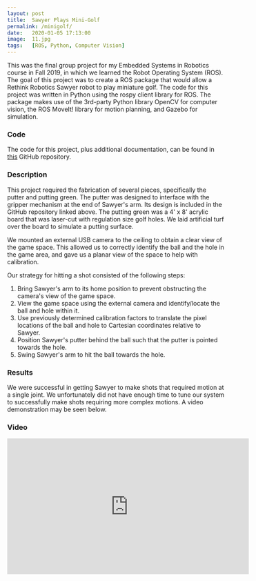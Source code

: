 ```yaml
---
layout: post
title:  Sawyer Plays Mini-Golf
permalink: /minigolf/
date:   2020-01-05 17:13:00
image:  11.jpg
tags:   [ROS, Python, Computer Vision]
---
```

This was the final group project for my Embedded Systems in Robotics course in Fall 2019, in which we learned the Robot Operating System (ROS). The goal of this project was to create a ROS package that would allow a Rethink Robotics Sawyer robot to play miniature golf. The code for this project was written in Python using the rospy client library for ROS. The package makes use of the 3rd-party Python library OpenCV for computer vision, the ROS MoveIt! library for motion planning, and Gazebo for simulation.

### Code
The code for this project, plus additional documentation, can be found in [this](https://github.com/riley-knox/final-project-numg) GitHub repository.

### Description
This project required the fabrication of several pieces, specifically the putter and putting green. The putter was designed to interface with the gripper mechanism at the end of Sawyer's arm. Its design is included in the GitHub repository linked above. The putting green was a 4' x 8' acrylic board that was laser-cut with regulation size golf holes. We laid artificial turf over the board to simulate a putting surface.

We mounted an external USB camera to the ceiling to obtain a clear view of the game space. This allowed us to correctly identify the ball and the hole in the game area, and gave us a planar view of the space to help with calibration.

Our strategy for hitting a shot consisted of the following steps:
1. Bring Sawyer's arm to its home position to prevent obstructing the camera's view of the game space.
2. View the game space using the external camera and identify/locate the ball and hole within it.
3. Use previously determined calibration factors to translate the pixel locations of the ball and hole to Cartesian coordinates relative to Sawyer.
4. Position Sawyer's putter behind the ball such that the putter is pointed towards the hole.
5. Swing Sawyer's arm to hit the ball towards the hole.

### Results
We were successful in getting Sawyer to make shots that required motion at a single joint. We unfortunately did not have enough time to tune our system to successfully make shots requiring more complex motions. A video demonstration may be seen below.

### Video
<div class="video-box">
    <iframe width="560" height="315" src="https://www.youtube.com/embed/8vYBKLIraps" frameborder="0" allow="accelerometer; autoplay; encrypted-media; gyroscope; picture-in-picture" allowfullscreen></iframe>
</div>

